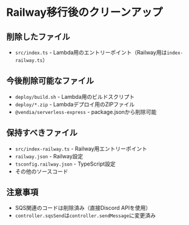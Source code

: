 # Railway移行後のクリーンアップ

## 削除したファイル
- `src/index.ts` - Lambda用のエントリーポイント（Railway用は`index-railway.ts`）

## 今後削除可能なファイル
- `deploy/build.sh` - Lambda用のビルドスクリプト
- `deploy/*.zip` - Lambdaデプロイ用のZIPファイル
- `@vendia/serverless-express` - package.jsonから削除可能

## 保持すべきファイル
- `src/index-railway.ts` - Railway用エントリーポイント
- `railway.json` - Railway設定
- `tsconfig.railway.json` - TypeScript設定
- その他のソースコード

## 注意事項
- SQS関連のコードは削除済み（直接Discord APIを使用）
- `controller.sqsSend`は`controller.sendMessage`に変更済み